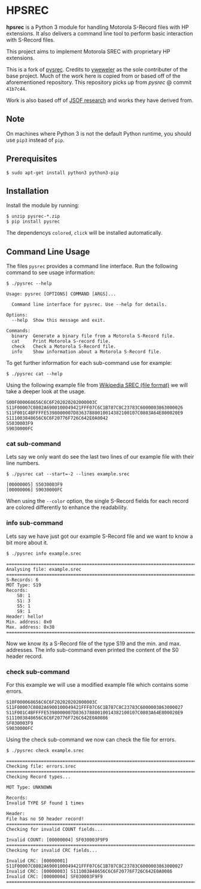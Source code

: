 # HPSREC

**hpsrec** is a Python 3 module for handling Motorola S-Record files with HP extensions.
It also delivers a command line tool to perform basic interaction with S-Record files.

This project aims to implement Motorola SREC with proprietary HP extensions.

This is a fork of [pysrec](https://github.com/yweweler/pysrec).
Credits to [yweweler](https://github.com/yweweler) as the sole contributer of the base project.
Much of the work here is copied from or based off of the aforementioned repository.
This repository picks up from *pysrec* @ commit `41b7c44`.

Work is also based off of [JSOF research](https://www.jsof-tech.com/unpacking-hp-firmware-updates-part-2/)
and works they have derived from.

## Note

On machines where Python 3 is not the default Python runtime, you should use
``pip3`` instead of ``pip``.

## Prerequisites

```
$ sudo apt-get install python3 python3-pip
```

## Installation

Install the module by running:

```
$ unzip pysrec-*.zip
$ pip install pysrec
```

The dependencys ``colored``, ``click`` will be installed automatically.

## Command Line Usage

The files ``pysrec`` provides a command line interface.
Run the following command to see usage information:

```
$ ./pysrec --help
```

    Usage: pysrec [OPTIONS] COMMAND [ARGS]...
    
      Command line interface for pysrec. Use --help for details.
    
    Options:
      --help  Show this message and exit.
    
    Commands:
      binary  Generate a binary file from a Motorola S-Record file.
      cat     Print Motorola S-record file.
      check   Check a Motorola S-Record file.
      info    Show information about a Motorola S-Record file.

To get further information for each sub-command use for example:

```
$ ./pysrec cat --help
```

Using the following example file from
[Wikipedia SREC (file format)](http://en.wikipedia.org/wiki/SREC_%28file_format%29)
we will take a deeper look at the usage.

    S00F000068656C6C6F202020202000003C
    S11F00007C0802A6900100049421FFF07C6C1B787C8C23783C6000003863000026
    S11F001C4BFFFFE5398000007D83637880010014382100107C0803A64E800020E9
    S111003848656C6C6F20776F726C642E0A0042
    S5030003F9
    S9030000FC

### cat sub-command

Lets say we only want do see the last two lines of our example file with their line numbers.

```
$ ./pysrec cat --start=-2 --lines example.srec
```

    [00000005] S5030003F9
    [00000006] S9030000FC

When using the `--color` option, the single S-Record fields for each record are colored differently to enhance the readability.

### info sub-command

Lets say we have just got our example S-Record file and we want to know a bit more about it.

```
$ ./pysrec info example.srec
```

    ================================================================================
    Analysing file: example.srec
    ================================================================================
    S-Records: 6
    MOT Type: S19
    Records:
        S0: 1
        S1: 3
        S5: 1
        S9: 1
    Header: hello!    
    Min. address: 0x0
    Max. address: 0x38
    ================================================================================

Now we know its a S-Record file of the type S19 and the min. and max. addresses. The info sub-command even printed the content of the S0 header record.

### check sub-command

For this example we will use a modified example file which contains some errors.

    S10F000068656C6C6F202020202000003C
    S11F00007C0802A6900100049421FFF07C6C1B787C8C23783C6000003863000027
    S11F001C4BFFFFE5398000007D83637880010014382100107C0803A64E800020E9
    S111003848656C6C6F20776F726C642E0A0086
    SF030003F9
    S9030000FC
    
Using the check sub-command we now can check the file for errors.

```
$ ./pysrec check example.srec
```

    ================================================================================
    Checking file: errors.srec
    ================================================================================
    Checking Record types...
    
    MOT Type: UNKNOWN
    
    Records:
    Invalid TYPE SF found 1 times
    
    Header:
    File has no S0 header record!
    ================================================================================
    Checking for invalid COUNT fields...
    
    Invalid COUNT: [00000004] SF030003F9F9
    ================================================================================
    Checking for invalid CRC fields...
    
    Invalid CRC: [00000001] S11F00007C0802A6900100049421FFF07C6C1B787C8C23783C6000003863000027
    Invalid CRC: [00000003] S111003848656C6C6F20776F726C642E0A0086
    Invalid CRC: [00000004] SF030003F9F9
    ================================================================================
